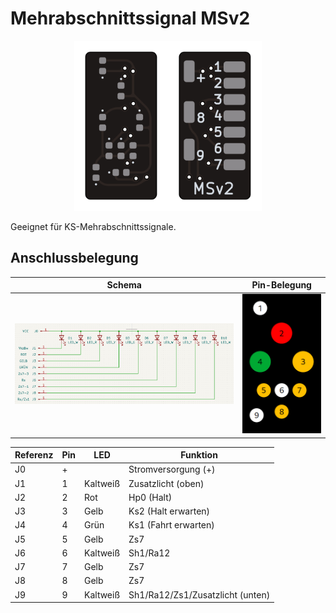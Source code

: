 # Mehrabschnittssignal MSv2

<p align="center"><img src="preview.png" width="300px"/></p>

Geeignet für KS-Mehrabschnittssignale.

## Anschlussbelegung

| Schema                | Pin-Belegung                    |
| --------------------- | ------------------------------- |
| ![Schema](schema.png) | ![Pin-Belegung](schema_vis.png) |

| Referenz | Pin | LED      | Funktion                         |
| -------- | --- | -------- | -------------------------------- |
| J0       | +   |          | Stromversorgung (+)              |
| J1       | 1   | Kaltweiß | Zusatzlicht (oben)               |
| J2       | 2   | Rot      | Hp0 (Halt)                       |
| J3       | 3   | Gelb     | Ks2 (Halt erwarten)              |
| J4       | 4   | Grün     | Ks1 (Fahrt erwarten)             |
| J5       | 5   | Gelb     | Zs7                              |
| J6       | 6   | Kaltweiß | Sh1/Ra12                         |
| J7       | 7   | Gelb     | Zs7                              |
| J8       | 8   | Gelb     | Zs7                              |
| J9       | 9   | Kaltweiß | Sh1/Ra12/Zs1/Zusatzlicht (unten) |

